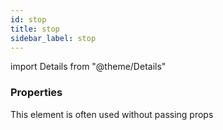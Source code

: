 ```yaml
---
id: stop
title: stop
sidebar_label: stop
---
```


import Details from "@theme/Details"




### Properties

This element is often used without passing props

